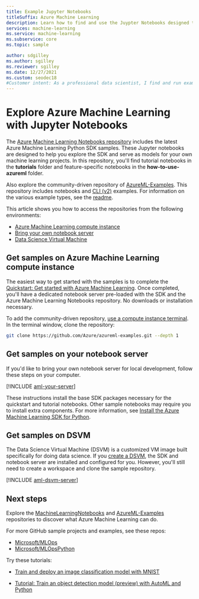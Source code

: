 ```yaml
---
title: Example Jupyter Notebooks
titleSuffix: Azure Machine Learning
description: Learn how to find and use the Juypter Notebooks designed to help you explore the SDK and serve as models for your own machine learning projects.
services: machine-learning
ms.service: machine-learning
ms.subservice: core
ms.topic: sample

author: sdgilley
ms.author: sgilley
ms.reviewer: sgilley
ms.date: 12/27/2021
ms.custom: seodec18
#Customer intent: As a professional data scientist, I find and run example Jupyter Notebooks for Azure Machine Learning.
---
```


# Explore Azure Machine Learning with Jupyter Notebooks

The [Azure Machine Learning Notebooks repository](https://github.com/azure/machinelearningnotebooks) includes the latest Azure Machine Learning Python SDK samples. These Jupyter notebooks are designed to help you explore the SDK and serve as models for your own machine learning projects.  In this repository, you'll find tutorial notebooks in the **tutorials** folder and feature-specific notebooks in the **how-to-use-azureml** folder.

Also explore the community-driven repository of [AzureML-Examples](https://github.com/Azure/azureml-examples). This repository includes notebooks and [CLI (v2)](how-to-configure-cli.md) examples. For information on the various example types, see the [readme](https://github.com/Azure/azureml-examples#azure-machine-learning-examples).

This article shows you how to access the repositories from the following environments:

- [Azure Machine Learning compute instance](#notebookvm)
- [Bring your own notebook server](#byo)
- [Data Science Virtual Machine](#dsvm)


<a name="notebookvm"></a>
## Get samples on Azure Machine Learning compute instance

The easiest way to get started with the samples is to complete the [Quickstart: Get started with Azure Machine Learning](quickstart-create-resources.md). Once completed, you'll have a dedicated notebook server pre-loaded with the SDK and the Azure Machine Learning Notebooks repository. No downloads or installation necessary.

To add the community-driven repository, [use a compute instance terminal](how-to-access-terminal.md).  In the terminal window, clone the repository:

```bash
git clone https://github.com/Azure/azureml-examples.git --depth 1
```

<a name="byo"></a>

## Get samples on your notebook server

If you'd like to bring your own notebook server for local development, follow these steps on your computer.

[!INCLUDE [aml-your-server](../../includes/aml-your-server.md)]

These instructions install the base SDK packages necessary for the quickstart and tutorial notebooks. Other sample notebooks may require you to install extra components. For more information, see [Install the Azure Machine Learning SDK for Python](/python/api/overview/azure/ml/install).

<a name="dsvm"></a>
## Get samples on DSVM

The Data Science Virtual Machine (DSVM) is a customized VM image built specifically for doing data science. If you [create a DSVM](how-to-configure-environment.md#dsvm), the SDK and notebook server are installed and configured for you. However, you'll still need to create a workspace and clone the sample repository.

[!INCLUDE [aml-dsvm-server](../../includes/aml-dsvm-server.md)]

## Next steps

Explore the [MachineLearningNotebooks](https://github.com/Azure/MachineLearningNotebooks) and [AzureML-Examples](https://github.com/Azure/azureml-examples) repositories to discover what Azure Machine Learning can do.

For more GitHub sample projects and examples, see these repos:
+ [Microsoft/MLOps](https://github.com/Microsoft/MLOps)
+ [Microsoft/MLOpsPython](https://github.com/microsoft/MLOpsPython)

Try these tutorials:

- [Train and deploy an image classification model with MNIST](tutorial-train-deploy-notebook.md)

- [Tutorial: Train an object detection model (preview) with AutoML and Python](tutorial-auto-train-image-models.md)
